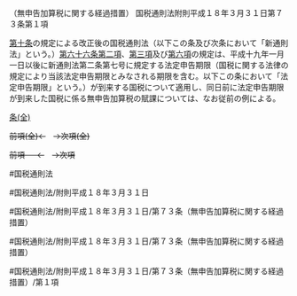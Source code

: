 （無申告加算税に関する経過措置）
国税通則法附則平成１８年３月３１日第７３条第１項

[第十条](国税通則法＿＿＿＿附則平成１８年３月３１日第１０条第１項)の規定による改正後の国税通則法（以下この条及び次条において「新通則法」という。）[第六十六条第二項](国税通則法＿＿＿＿附則平成１８年３月３１日第６６条第２項)、[第三項](国税通則法＿＿＿＿附則平成１８年３月３１日第７３条第３項)及び[第六項](国税通則法＿＿＿＿附則平成１８年３月３１日第７３条第６項)の規定は、平成十九年一月一日以後に新通則法第二条第七号に規定する法定申告期限（国税に関する法律の規定により当該法定申告期限とみなされる期限を含む。以下この条において「法定申告期限」という。）が到来する国税について適用し、同日前に法定申告期限が到来した国税に係る無申告加算税の賦課については、なお従前の例による。

[条(全)](国税通則法＿＿＿＿附則平成１８年３月３１日第７３条_.md)

~~前項(全)←~~　~~→次項(全)~~

~~前項 　 ←~~　~~→次項~~



#国税通則法

#国税通則法/附則平成１８年３月３１日

#国税通則法/附則平成１８年３月３１日/第７３条（無申告加算税に関する経過措置）

#国税通則法/附則平成１８年３月３１日/第７３条（無申告加算税に関する経過措置）

#国税通則法/附則平成１８年３月３１日/第７３条（無申告加算税に関する経過措置）/第１項

